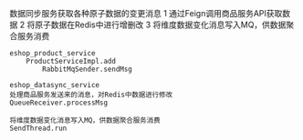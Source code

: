 数据同步服务获取各种原子数据的变更消息
1 通过Feign调用商品服务API获取数据
2 将原子数据在Redis中进行增删改
3 将维度数据变化消息写入MQ，供数据聚合服务消费

```
eshop_product_service
	ProductServiceImpl.add
		RabbitMqSender.sendMsg

eshop_datasync_service
处理商品服务发送来的消息，对Redis中数据进行修改
QueueReceiver.processMsg

将维度数据变化消息写入MQ，供数据聚合服务消费
SendThread.run
```